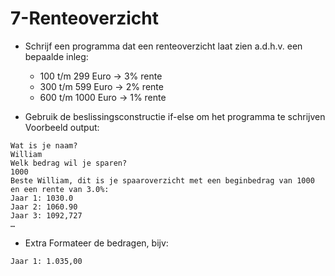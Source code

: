 # 7-Renteoverzicht

- Schrijf een programma dat een renteoverzicht laat zien a.d.h.v. een bepaalde inleg: 
  - 100 t/m 299 Euro → 3% rente
  - 300 t/m 599 Euro → 2% rente
  - 600 t/m 1000 Euro → 1% rente

- Gebruik de beslissingsconstructie if-else om het programma te schrijven
Voorbeeld output:
```shell
Wat is je naam? 
William
Welk bedrag wil je sparen?
1000
Beste William, dit is je spaaroverzicht met een beginbedrag van 1000 en een rente van 3.0%:
Jaar 1: 1030.0
Jaar 2: 1060.90
Jaar 3: 1092,727
…
```
- Extra
Formateer de bedragen, bijv:
```shell
Jaar 1: 1.035,00
```
